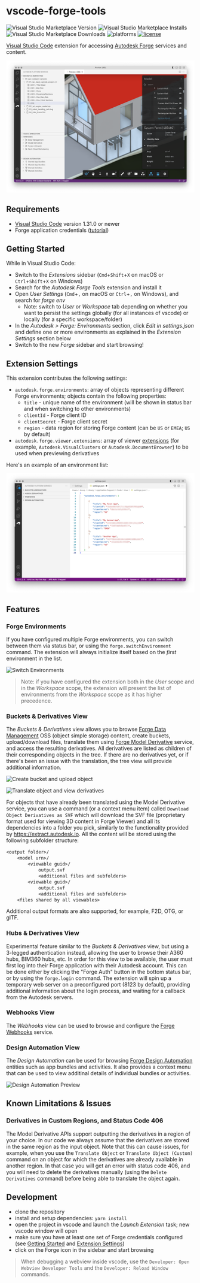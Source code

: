 # vscode-forge-tools

![Visual Studio Marketplace Version](https://img.shields.io/visual-studio-marketplace/v/petrbroz.vscode-forge-tools.svg)
![Visual Studio Marketplace Installs](https://img.shields.io/visual-studio-marketplace/i/petrbroz.vscode-forge-tools.svg)
![Visual Studio Marketplace Downloads](https://img.shields.io/visual-studio-marketplace/d/petrbroz.vscode-forge-tools.svg)
![platforms](https://img.shields.io/badge/platform-windows%20%7C%20osx%20%7C%20linux-lightgray.svg)
[![license](https://img.shields.io/badge/license-MIT-blue.svg)](http://opensource.org/licenses/MIT)

[Visual Studio Code](https://code.visualstudio.com) extension for accessing [Autodesk Forge](https://forge.autodesk.com) services and content.

![Preview](https://github.com/petrbroz/vscode-forge-tools/raw/develop/docs/screenshot.png)

## Requirements

- [Visual Studio Code](https://code.visualstudio.com) version 1.31.0 or newer
- Forge application credentials ([tutorial](https://forge.autodesk.com/en/docs/oauth/v2/tutorials/create-app))

## Getting Started

While in Visual Studio Code:

- Switch to the _Extensions_ sidebar (`Cmd`+`Shift`+`X` on macOS or `Ctrl`+`Shift`+`X` on Windows)
- Search for the _Autodesk Forge Tools_ extension and install it
- Open _User Settings_ (`Cmd`+`,` on macOS or `Ctrl`+`,` on Windows), and search for _forge env_
  - Note: switch to _User_ or _Workspace_ tab depending on whether you want to persist the settings globally (for all instances of vscode) or locally (for a specific workspace/folder)
- In the _Autodesk > Forge: Environments_ section, click _Edit in settings.json_ and define one or more environments as explained in the _Extension Settings_ section below
- Switch to the new _Forge_ sidebar and start browsing!

## Extension Settings

This extension contributes the following settings:

- `autodesk.forge.environments`: array of objects representing different Forge environments; objects contain the following properties:
  - `title` - unique name of the environment (will be shown in status bar and when switching to other environments)
  - `clientId` - Forge client ID
  - `clientSecret` - Forge client secret
  - `region` - data region for storing Forge content (can be `US` or `EMEA`; `US` by default)
- `autodesk.forge.viewer.extensions`: array of viewer [extensions](https://forge.autodesk.com/en/docs/viewer/v6/reference/Extensions)
(for example, `Autodesk.VisualClusters` or `Autodesk.DocumentBrowser`) to be used when previewing derivatives

Here's an example of an environment list:

![Extension Settings](https://github.com/petrbroz/vscode-forge-tools/raw/develop/docs/extension-settings.png)

## Features

### Forge Environments

If you have configured multiple Forge environments, you can switch between them via status bar,
or using the `forge.switchEnvironment` command. The extension will always initialize itself
based on the _first_ environment in the list.

![Switch Environments](https://github.com/petrbroz/vscode-forge-tools/raw/develop/docs/switch-environments.gif)

> Note: if you have configured the extension both in the _User_ scope and in the _Workspace_ scope,
the extension will present the list of environments from the _Workspace_ scope as it has higher precedence.

### Buckets & Derivatives View

The _Buckets & Derivatives_ view allows you to browse [Forge Data Management](https://forge.autodesk.com/en/docs/data/v2/developers_guide/overview) OSS (object simple storage) content, create buckets, upload/download files, translate them using [Forge Model Derivative](https://forge.autodesk.com/en/docs/model-derivative/v2) service, and access the resulting derivatives. All derivatives are listed as children of their corresponding objects in the tree. If there are no derivatives yet, or if there's been an issue with the translation, the tree view will provide additional information.

![Create bucket and upload object](https://github.com/petrbroz/vscode-forge-tools/raw/develop/docs/create-bucket-upload-file.gif)

![Translate object and view derivatives](https://github.com/petrbroz/vscode-forge-tools/raw/develop/docs/translate-and-preview.gif)

For objects that have already been translated using the Model Derivative service, you can use a command (or a context menu item) called `Download Object Derivatives as SVF` which will download the SVF file (proprietary format used for viewing 3D content in Forge Viewer) and all its dependencies into a folder you pick,
similarly to the functionality provided by https://extract.autodesk.io. All the content will be stored using the following subfolder structure:

```
<output folder>/
    <model urn>/
        <viewable guid>/
            output.svf
            <additional files and subfolders>
        <viewable guid>/
            output.svf
            <additional files and subfolders>
    <files shared by all viewables>
```

Additional output formats are also supported, for example, F2D, OTG, or glTF.

### Hubs & Derivatives View

Experimental feature similar to the _Buckets & Derivatives_ view, but using a 3-legged authentication instead, allowing the user to browse their A360 hubs, BIM360 hubs, etc. In order for this view to be available, the user must first log into their Forge application with their Autodesk account. This can be done either by clicking the "Forge Auth" button in the bottom status bar, or by using the `forge.login` command. The extension will spin up a temporary web server on a preconfigured port (8123 by default), providing additional information about the login process, and waiting for a callback from the Autodesk servers.

### Webhooks View

The _Webhooks_ view can be used to browse and configure the [Forge Webhooks](https://forge.autodesk.com/en/docs/webhooks/v1/developers_guide/overview) service.

### Design Automation View

The _Design Automation_ can be used for browsing [Forge Design Automation](https://forge.autodesk.com/en/docs/design-automation/v3/developers_guide/overview) entities such as app bundles and activities. It also provides a context menu that can be used to view additinal details of individual bundles or activities.

![Design Automation Preview](https://github.com/petrbroz/vscode-forge-tools/raw/develop/docs/design-automation-preview.gif)

## Known Limitations & Issues

### Derivatives in Custom Regions, and Status Code 406

The Model Derivative APIs support outputting the derivatives in a region of your choice.
In our code we always assume that the derivatives are stored in the same region as the input object.
Note that this can cause issues, for example, when you use the `Translate Object` or `Translate Object (Custom)`
command on an object for which the derivatives are already available in another region. In that case you will get
an error with status code 406, and you will need to delete the derivatives manually
(using the `Delete Derivatives` command) before being able to translate the object again.

## Development

- clone the repository
- install and setup dependencies: `yarn install`
- open the project in vscode and launch the _Launch Extension_ task; new vscode window will open
- make sure you have at least one set of Forge credentials configured (see [Getting Started](#getting-started) and [Extension Settings](#extension-settings))
- click on the Forge icon in the sidebar and start browsing

> When debugging a webview inside vscode, use the `Developer: Open Webview Developer Tools` and the `Developer: Reload Window` commands.
